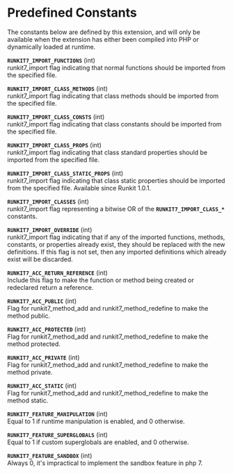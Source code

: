 Predefined Constants
====================

The constants below are defined by this extension, and will only be
available when the extension has either been compiled into PHP or
dynamically loaded at runtime.

**`RUNKIT7_IMPORT_FUNCTIONS`** (<span class="type">int</span>)  
<span class="simpara"> <span class="function">runkit7\_import</span>
flag indicating that normal functions should be imported from the
specified file. </span>

**`RUNKIT7_IMPORT_CLASS_METHODS`** (<span class="type">int</span>)  
<span class="simpara"> <span class="function">runkit7\_import</span>
flag indicating that class methods should be imported from the specified
file. </span>

**`RUNKIT7_IMPORT_CLASS_CONSTS`** (<span class="type">int</span>)  
<span class="simpara"> <span class="function">runkit7\_import</span>
flag indicating that class constants should be imported from the
specified file. </span>

**`RUNKIT7_IMPORT_CLASS_PROPS`** (<span class="type">int</span>)  
<span class="simpara"> <span class="function">runkit7\_import</span>
flag indicating that class standard properties should be imported from
the specified file. </span>

**`RUNKIT7_IMPORT_CLASS_STATIC_PROPS`** (<span class="type">int</span>)  
<span class="simpara"> <span class="function">runkit7\_import</span>
flag indicating that class static properties should be imported from the
specified file. Available since Runkit 1.0.1. </span>

**`RUNKIT7_IMPORT_CLASSES`** (<span class="type">int</span>)  
<span class="simpara"> <span class="function">runkit7\_import</span>
flag representing a bitwise OR of the **`RUNKIT7_IMPORT_CLASS_*`**
constants. </span>

**`RUNKIT7_IMPORT_OVERRIDE`** (<span class="type">int</span>)  
<span class="simpara"> <span class="function">runkit7\_import</span>
flag indicating that if any of the imported functions, methods,
constants, or properties already exist, they should be replaced with the
new definitions. If this flag is not set, then any imported definitions
which already exist will be discarded. </span>

**`RUNKIT7_ACC_RETURN_REFERENCE`** (<span class="type">int</span>)  
<span class="simpara"> Include this flag to make the function or method
being created or redeclared return a reference. </span>

**`RUNKIT7_ACC_PUBLIC`** (<span class="type">int</span>)  
<span class="simpara"> Flag for <span
class="function">runkit7\_method\_add</span> and <span
class="function">runkit7\_method\_redefine</span> to make the method
public. </span>

**`RUNKIT7_ACC_PROTECTED`** (<span class="type">int</span>)  
<span class="simpara"> Flag for <span
class="function">runkit7\_method\_add</span> and <span
class="function">runkit7\_method\_redefine</span> to make the method
protected. </span>

**`RUNKIT7_ACC_PRIVATE`** (<span class="type">int</span>)  
<span class="simpara"> Flag for <span
class="function">runkit7\_method\_add</span> and <span
class="function">runkit7\_method\_redefine</span> to make the method
private. </span>

**`RUNKIT7_ACC_STATIC`** (<span class="type">int</span>)  
<span class="simpara"> Flag for <span
class="function">runkit7\_method\_add</span> and <span
class="function">runkit7\_method\_redefine</span> to make the method
static. </span>

**`RUNKIT7_FEATURE_MANIPULATION`** (<span class="type">int</span>)  
<span class="simpara"> Equal to 1 if runtime manipulation is enabled,
and 0 otherwise. </span>

**`RUNKIT7_FEATURE_SUPERGLOBALS`** (<span class="type">int</span>)  
<span class="simpara"> Equal to 1 if custom superglobals are enabled,
and 0 otherwise. </span>

**`RUNKIT7_FEATURE_SANDBOX`** (<span class="type">int</span>)  
<span class="simpara"> Always 0, it's impractical to implement the
sandbox feature in php 7. </span>

